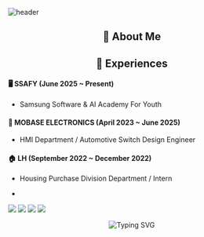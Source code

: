 ![header](https://capsule-render.vercel.app/api?type=venom&color=timeGradient&height=150&section=header&text=Hello%20!%20😆%20I'm%20Ahyeon&fontColor=333333&fontAlignY=40&fontSize=40&desc=Embedded%20Engineer%20%7C%20Learner&descSize=20&descAlign=70&descAlignY=65&fontShadow=true)

<h2 align="center"> 🔎 About Me</h2>




<h2 align="center">📑 Experiences</h2>

#### 🖥️ SSAFY (June 2025 ~ Present)
- Samsung Software & AI Academy For Youth

#### 🚗 MOBASE ELECTRONICS (April 2023 ~ June 2025)
- HMI Department / Automotive Switch Design Engineer 

#### 🏠 LH (September 2022 ~ December 2022)
- Housing Purchase Division Department / Intern

- 
<img src="https://img.shields.io/badge/Python-3776AB?style=flat-square&logo=Python&logoColor=white"/> <img src="https://img.shields.io/badge/apple-000000?style=flat-square&logo=apple&logoColor=white"/> <img src="https://img.shields.io/badge/OpenAI-412991?style=flat-square&logo=OpenAI&logoColor=white"/> <img src="https://img.shields.io/badge/samsung-1428A0?style=flat-square&logo=samsung&logoColor=white"/> 

<p align="center">
  <img src="https://readme-typing-svg.demolab.com/?font=Fira+Code&pause=800&color=00BC8C&center=true&vCenter=true&width=460&lines=Thanks+for+reading!+%F0%9F%9A%80" alt="Typing SVG" />
</p>


